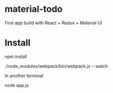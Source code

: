 # material-todo
First app build with React + Redux + Material UI

# Install

npm install

./node_modules/webpack/bin/webpack.js --watch

In another terminal

node app.js
